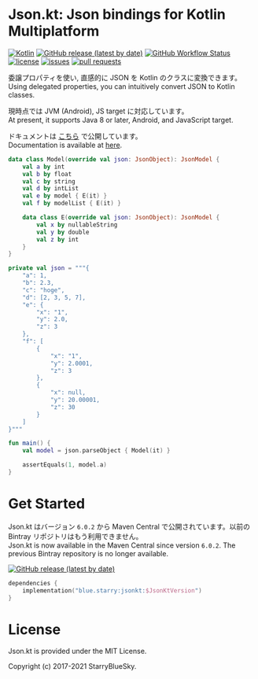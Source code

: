 # Json.kt: Json bindings for Kotlin Multiplatform
[![Kotlin](https://img.shields.io/badge/Kotlin-1.7-blue.svg)](https://kotlinlang.org)
[![GitHub release (latest by date)](https://img.shields.io/github/v/release/StarryBlueSky/Json.kt)](https://github.com/StarryBlueSky/Json.kt/releases)
[![GitHub Workflow Status](https://img.shields.io/github/workflow/status/StarryBlueSky/Json.kt/Check)](https://github.com/StarryBlueSky/Json.kt)
[![license](https://img.shields.io/github/license/StarryBlueSky/Json.kt)](https://github.com/StarryBlueSky/Json.kt/blob/master/LICENSE)
[![issues](https://img.shields.io/github/issues/StarryBlueSky/Json.kt)](https://github.com/StarryBlueSky/Json.kt/issues)
[![pull requests](https://img.shields.io/github/issues-pr/StarryBlueSky/Json.kt)](https://github.com/StarryBlueSky/Json.kt/pulls)

委譲プロパティを使い, 直感的に JSON を Kotlin のクラスに変換できます。  
Using delegated properties, you can intuitively convert JSON to Kotlin classes.

現時点では JVM (Android), JS target に対応しています。  
At present, it supports Java 8 or later, Android, and JavaScript target.

ドキュメントは [こちら](https://starrybluesky.github.io/Json.kt/) で公開しています。  
Documentation is available at [here](https://starrybluesky.github.io/Json.kt/).  

```kotlin
data class Model(override val json: JsonObject): JsonModel {
    val a by int
    val b by float
    val c by string
    val d by intList
    val e by model { E(it) }
    val f by modelList { E(it) }

    data class E(override val json: JsonObject): JsonModel {
        val x by nullableString
        val y by double
        val z by int
    }
}

private val json = """{
    "a": 1,
    "b": 2.3,
    "c": "hoge",
    "d": [2, 3, 5, 7],
    "e": {
        "x": "1",
        "y": 2.0,
        "z": 3
    },
    "f": [
        {
            "x": "1",
            "y": 2.0001,
            "z": 3
        },
        {
            "x": null,
            "y": 20.00001,
            "z": 30
        }
    ]
}"""

fun main() {
    val model = json.parseObject { Model(it) }

    assertEquals(1, model.a)
}
```

# Get Started

Json.kt はバージョン `6.0.2` から Maven Central で公開されています。以前の Bintray リポジトリはもう利用できません。  
Json.kt is now available in the Maven Central since version `6.0.2`. The previous Bintray repository is no longer available.

[![GitHub release (latest by date)](https://img.shields.io/github/v/release/StarryBlueSky/Json.kt)](https://github.com/StarryBlueSky/Json.kt/releases)

```kotlin
dependencies {
    implementation("blue.starry:jsonkt:$JsonKtVersion")
}
```

# License

Json.kt is provided under the MIT License.  

Copyright (c) 2017-2021 StarryBlueSky.
